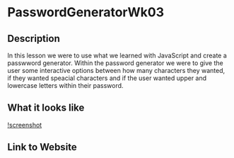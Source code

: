 # PasswordGeneratorWk03

## Description

In this lesson we were to use what we learned with JavaScript and create a passwword generator. Within the password generator we were to give the user some interactive options between how many characters they wanted, if they wanted speacial characters and if the user wanted upper and lowercase letters within their password. 

## What it looks like

[!screenshot](https://github.com/Nmoss3/PasswordGeneratorWk03/issues/1#issue-812950317)

## Link to Website

